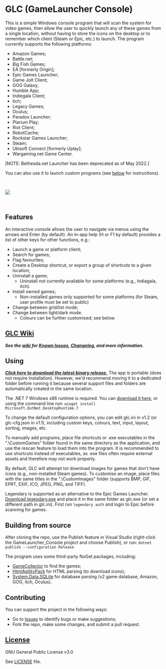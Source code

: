 # GLC (GameLauncher Console)

This is a simple Windows console program that will scan the system for video games, then allow the user to quickly launch any of these games from a single location, without having to store the icons on the desktop or to remember which client (Steam or Epic, etc.) to launch. The program currently supports the following platforms:
- Amazon Games;
- Battle&period;net;
- Big Fish Games;
- EA [formerly Origin];
- Epic Games Launcher;
- Game Jolt Client;
- GOG Galaxy;
- Humble App;
- Indiegala Client;
- itch;
- Legacy Games;
- Oculus;
- Paradox Launcher;
- Plarium Play;
- Riot Client;
- RobotCache;
- Rockstar Games Launcher;
- Steam;
- Ubisoft Connect [formerly Uplay];
- Wargaming.net Game Center.

[NOTE: Bethesda.net Launcher has been deprecated as of May 2022.]

You can also use it to launch custom programs (see [below](#Using) for instructions).

<br/>

![](GLConsole.gif)

<br/>

## Features
An interactive console allows the user to navigate via menus using the arrows and Enter (by default). An in-app help (H or F1 by default) provides a list of other keys for other functions, e.g.:
- Launch a game or platform client;
- Search for games;
- Flag favourites;
- Create a Desktop shortcut, or export a group of shortcuts to a given location;
- Uninstall a game;
  - Uninstall not currently available for some platforms (e.g., Indiagala, itch).
- Install owned games;
  - Non-installed games only supported for some platforms (for Steam, user profile must be set to public)
- Change between grid/list mode;
- Change between light/dark mode.
  - Colours can be further customised; see below.

## [GLC Wiki](../../wiki)
***See the [wiki](../../wiki) for [Known Issues](../../wiki/Known-Issues), [Changelog](../../wiki/Changelog), and more information.***

## Using
***[Click here to download the latest binary release.](../../releases/latest/download/glc.exe)*** The app is portable (does not require installation). However, we'd recommend moving it to a dedicated folder before running it because several support files and folders are automatically created in the same location.

The .NET 7 Windows x86 runtime is required. You can [download it here](https://dotnet.microsoft.com/en-us/download/dotnet/thank-you/runtime-desktop-7.0.0-windows-x86-installer), or using the command line run: `winget install Microsoft.DotNet.DesktopRuntime.7`

To change the default configuration options, you can edit glc.ini in v1.2 (or glc-cfg.json in v1.1), including custom keys, colours, text, input, layout, sorting, images, etc.

To manually add programs, place file shortcuts or .exe executables in the ".\CustomGames" folder found in the same directory as the application, and use the rescan feature to load them into the program. It is recommended to use shortcuts instead of executables, as .exe files often require external assets and therefore may not work properly.

By default, GLC will attempt tot download images for games that don't have icons (e.g., non-installed Steam games). To customise an image, place files with the same titles in the ".\CustomImages" folder (supports BMP, GIF, EPRT, EXIF, ICO, JPEG, PNG, and TIFF).

Legendary is supported as an alternative to the Epic Games Launcher. [Download legendary.exe](/derrod/legendary/releases/latest/download/legendary.exe) and place it in the same folder as glc.exe (or set a different path in glc.ini). First run `legendary auth` and login to Epic before scanning for games.

## Building from source
After cloning the repo, use the Publish feature in Visual Studio (right-click the GameLauncher_Console project and choose Publish), or run: `dotnet publish --configuration Release`

The program uses some third-party NuGet packages, including:
- [GameCollector](https://github.com/Nutzzz/GameCollector) to find the games;
- [HtmlAgilityPack](https://html-agility-pack.net/) for HTML parsing (to download icons);
- [System.Data.SQLite](https://system.data.sqlite.org/index.html/doc/trunk/www/index.wiki) for database parsing (v2 game database, Amazon, GOG, itch, Oculus).

## Contributing
You can support the project in the following ways:
- Go to [Issues](/Solaire/GLC/issues) to identify bugs or make suggestions;
- Fork the repo, make some changes, and submit a pull request.

## [License](LICENSE)
GNU General Public License v3.0

See [LICENSE](LICENSE) file.
